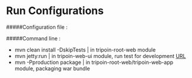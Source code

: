 # Run Configurations

#####Configuration file :

#####Command line :
- mvn clean install -DskipTests | in tripoin-root-web module
- mvn jetty:run | in tripoin-web-ui module, run test for development [URL](http://localhost:8080/ "localhost")
- mvn -Pproduction package | in tripoin-root-web/tripoin-web-app module, packaging war bundle